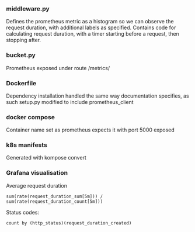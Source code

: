 ### middleware.py

Defines the prometheus metric as a histogram so we can observe the request duration, with additional labels as specified.
Contains code for calculating request duration, with a timer starting before a request, then stopping after.

### bucket.py

Prometheus exposed under route /metrics/

### Dockerfile

Dependency installation handled the same way documentation specifies, as such setup.py modified to include prometheus_client

### docker compose

Container name set as prometheus expects it with port 5000 exposed

### k8s manifests

Generated with kompose convert

### Grafana visualisation

Average request duration

```
sum(rate(request_duration_sum[5m])) / sum(rate(request_duration_count[5m]))
```

Status codes:

```
count by (http_status)(request_duration_created)
```